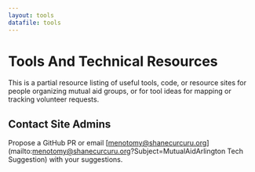 ```yaml
---
layout: tools
datafile: tools
---
```


# Tools And Technical Resources

This is a partial resource listing of useful tools, code, or resource sites for people organizing mutual aid groups, or for tool ideas for mapping or tracking volunteer requests.


## Contact Site Admins 

Propose a GitHub PR or email [menotomy@shanecurcuru.org](mailto:menotomy@shanecurcuru.org?Subject=MutualAidArlington Tech Suggestion) with your suggestions.
